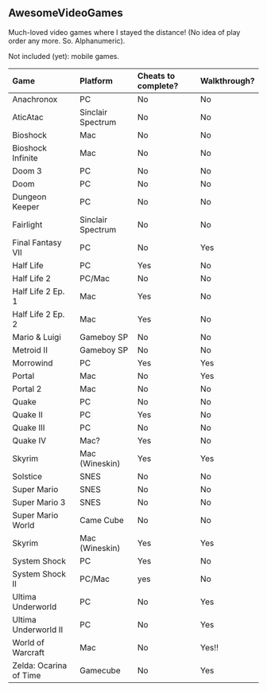 ## AwesomeVideoGames
Much-loved video games where I stayed the distance! (No idea of play order any more. So. Alphanumeric).

Not included (yet): mobile games.

| Game | Platform | Cheats to complete? | Walkthrough? |
|:--|:--|:--|:--|
| Anachronox | PC | No | No |
| AticAtac | Sinclair Spectrum | No | No |
| Bioshock | Mac | No | No |
| Bioshock Infinite | Mac | No | No |
| Doom 3 | PC | No | No |
| Doom | PC | No | No |
| Dungeon Keeper | PC | No | No |
| Fairlight | Sinclair Spectrum | No | No |
| Final Fantasy VII | PC | No | Yes |
| Half Life | PC | Yes | No |
| Half Life 2 | PC/Mac | No | No |
| Half Life 2 Ep. 1 | Mac | Yes | No |
| Half Life 2 Ep. 2 | Mac | Yes | No |
| Mario & Luigi | Gameboy SP | No | No |
| Metroid II | Gameboy SP | No | No |
| Morrowind | PC | Yes | Yes |
| Portal | Mac | No | Yes |
| Portal 2 | Mac | No | No |
| Quake | PC | No | No |
| Quake II | PC | Yes | No |
| Quake III | PC | No | No |
| Quake IV | Mac? | Yes | No |
| Skyrim | Mac (Wineskin) | Yes | Yes |
| Solstice | SNES | No | No |
| Super Mario | SNES | No | No |
| Super Mario 3 | SNES | No | No |
| Super Mario World | Came Cube | No | No |
| Skyrim | Mac (Wineskin) | Yes | Yes |
| System Shock | PC | Yes | No |
| System Shock II | PC/Mac | yes | No |
| Ultima Underworld | PC | No | Yes |
| Ultima Underworld II | PC | No | Yes |
| World of Warcraft | Mac | No | Yes!! |
| Zelda: Ocarina of Time | Gamecube | No | Yes |
